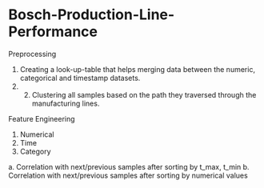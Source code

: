 # Bosch-Production-Line-Performance
Preprocessing
1. Creating a look-up-table that helps merging data between the numeric, categorical and timestamp datasets.
2. 2. Clustering all samples based on the path they traversed through the manufacturing lines.

Feature Engineering
1. Numerical
2. Time
3. Category

a. Correlation with next/previous samples after sorting by t_max, t_min
b. Correlation with next/previous samples after sorting by numerical values
